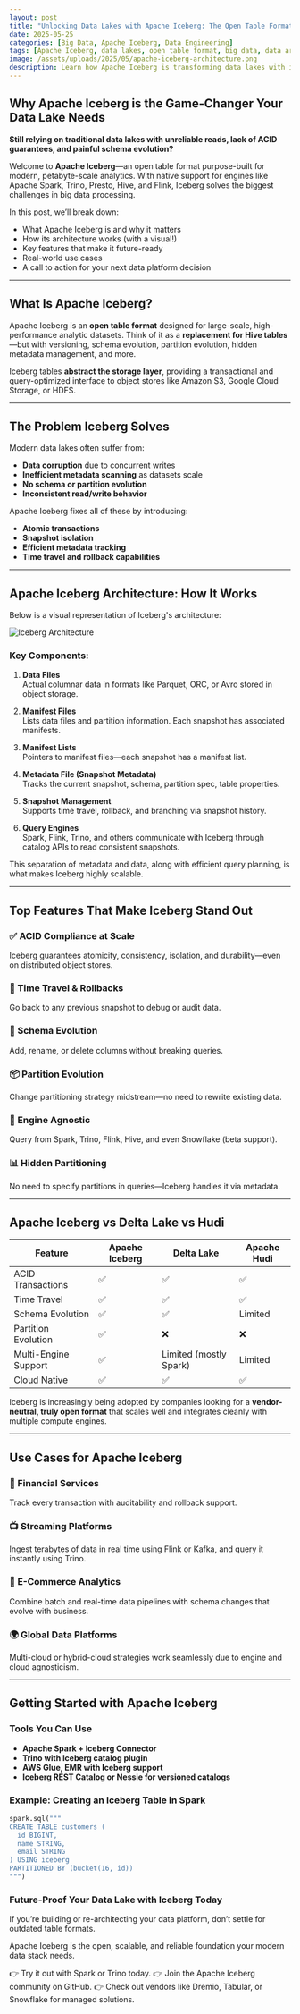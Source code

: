 ```yaml
---
layout: post
title: "Unlocking Data Lakes with Apache Iceberg: The Open Table Format Revolutionizing Analytics"
date: 2025-05-25
categories: [Big Data, Apache Iceberg, Data Engineering]
tags: [Apache Iceberg, data lakes, open table format, big data, data architecture]
image: /assets/uploads/2025/05/apache-iceberg-architecture.png
description: Learn how Apache Iceberg is transforming data lakes with its open table format, robust architecture, and seamless support for big data engines like Spark, Trino, and Flink.
---
```


## Why Apache Iceberg is the Game-Changer Your Data Lake Needs

**Still relying on traditional data lakes with unreliable reads, lack of ACID guarantees, and painful schema evolution?**

Welcome to **Apache Iceberg**—an open table format purpose-built for modern, petabyte-scale analytics. With native support for engines like Apache Spark, Trino, Presto, Hive, and Flink, Iceberg solves the biggest challenges in big data processing.

In this post, we’ll break down:
- What Apache Iceberg is and why it matters
- How its architecture works (with a visual!)
- Key features that make it future-ready
- Real-world use cases
- A call to action for your next data platform decision

---

## What Is Apache Iceberg?

Apache Iceberg is an **open table format** designed for large-scale, high-performance analytic datasets. Think of it as a **replacement for Hive tables**—but with versioning, schema evolution, partition evolution, hidden metadata management, and more.

Iceberg tables **abstract the storage layer**, providing a transactional and query-optimized interface to object stores like Amazon S3, Google Cloud Storage, or HDFS.

---

## The Problem Iceberg Solves

Modern data lakes often suffer from:

- **Data corruption** due to concurrent writes
- **Inefficient metadata scanning** as datasets scale
- **No schema or partition evolution**
- **Inconsistent read/write behavior**

Apache Iceberg fixes all of these by introducing:
- **Atomic transactions**
- **Snapshot isolation**
- **Efficient metadata tracking**
- **Time travel and rollback capabilities**

---

## Apache Iceberg Architecture: How It Works

Below is a visual representation of Iceberg's architecture:

![Iceberg Architecture](/assets/uploads/2025/05/apache-iceberg-architecture.png)

### Key Components:

1. **Data Files**  
   Actual columnar data in formats like Parquet, ORC, or Avro stored in object storage.

2. **Manifest Files**  
   Lists data files and partition information. Each snapshot has associated manifests.

3. **Manifest Lists**  
   Pointers to manifest files—each snapshot has a manifest list.

4. **Metadata File (Snapshot Metadata)**  
   Tracks the current snapshot, schema, partition spec, table properties.

5. **Snapshot Management**  
   Supports time travel, rollback, and branching via snapshot history.

6. **Query Engines**  
   Spark, Flink, Trino, and others communicate with Iceberg through catalog APIs to read consistent snapshots.

This separation of metadata and data, along with efficient query planning, is what makes Iceberg highly scalable.

---

## Top Features That Make Iceberg Stand Out

### ✅ ACID Compliance at Scale
Iceberg guarantees atomicity, consistency, isolation, and durability—even on distributed object stores.

### 🔁 Time Travel & Rollbacks
Go back to any previous snapshot to debug or audit data.

### 📐 Schema Evolution
Add, rename, or delete columns without breaking queries.

### 📦 Partition Evolution
Change partitioning strategy midstream—no need to rewrite existing data.

### 🚀 Engine Agnostic
Query from Spark, Trino, Flink, Hive, and even Snowflake (beta support).

### 📊 Hidden Partitioning
No need to specify partitions in queries—Iceberg handles it via metadata.

---

## Apache Iceberg vs Delta Lake vs Hudi

| Feature             | Apache Iceberg | Delta Lake       | Apache Hudi      |
|---------------------|----------------|------------------|------------------|
| ACID Transactions   | ✅              | ✅                | ✅                |
| Time Travel         | ✅              | ✅                | ✅                |
| Schema Evolution    | ✅              | ✅                | Limited          |
| Partition Evolution | ✅              | ❌                | ❌                |
| Multi-Engine Support| ✅              | Limited (mostly Spark) | Limited |
| Cloud Native        | ✅              | ✅                | ✅                |

Iceberg is increasingly being adopted by companies looking for a **vendor-neutral, truly open format** that scales well and integrates cleanly with multiple compute engines.

---

## Use Cases for Apache Iceberg

### 🏦 Financial Services
Track every transaction with auditability and rollback support.

### 📺 Streaming Platforms
Ingest terabytes of data in real time using Flink or Kafka, and query it instantly using Trino.

### 🛒 E-Commerce Analytics
Combine batch and real-time data pipelines with schema changes that evolve with business.

### 🌍 Global Data Platforms
Multi-cloud or hybrid-cloud strategies work seamlessly due to engine and cloud agnosticism.

---

## Getting Started with Apache Iceberg

### Tools You Can Use
- **Apache Spark + Iceberg Connector**
- **Trino with Iceberg catalog plugin**
- **AWS Glue, EMR with Iceberg support**
- **Iceberg REST Catalog or Nessie for versioned catalogs**

### Example: Creating an Iceberg Table in Spark

```python
spark.sql("""
CREATE TABLE customers (
  id BIGINT,
  name STRING,
  email STRING
) USING iceberg
PARTITIONED BY (bucket(16, id))
""")

```

### Future-Proof Your Data Lake with Iceberg Today

If you’re building or re-architecting your data platform, don’t settle for outdated table formats.

Apache Iceberg is the open, scalable, and reliable foundation your modern data stack needs.

👉 Try it out with Spark or Trino today.
👉 Join the Apache Iceberg community on GitHub.
👉 Check out vendors like Dremio, Tabular, or Snowflake for managed solutions.
